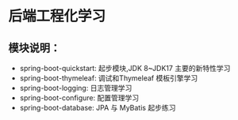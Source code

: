 # 后端工程化学习
## 模块说明： 
- spring-boot-quickstart: 起步模块,JDK 8~JDK17 主要的新特性学习
- spring-boot-thymeleaf: 调试和Thymeleaf 模板引擎学习
- spring-boot-logging: 日志管理学习
- spring-boot-configure: 配置管理学习
- spring-boot-database: JPA 与 MyBatis 起步练习